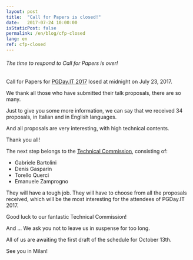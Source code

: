 ```yaml
---
layout: post
title:  "Call for Papers is closed!"
date:   2017-07-24 10:00:00
isStaticPost: false
permalink: /en/blog/cfp-closed
lang: en
ref: cfp-closed
---
```


<h6>The time to respond to Call for Papers is over!</h6>

Call for Papers for [PGDay.IT 2017](http://2017.pgday.it/en/) losed at midnight on July 23, 2017.

We thank all those who have submitted their talk proposals, there are so many.

Just to give you some more information, we can say that we received 34 proposals, in Italian and in English languages.

And all proposals are very interesting, with high technical contents.

Thank you all!

The next step belongs to the [Technical Commission](http://2017.pgday.it/en/team/), consisting of:

* Gabriele Bartolini
* Denis Gasparin
* Torello Querci
* Emanuele Zamprogno

They will have a tough job. They will have to choose from all the proposals received, which will be the most interesting 
for the attendees of PGDay.IT 2017.

Good luck to our fantastic Technical Commission!

And ... We ask you not to leave us in suspense for too long.

All of us are awaiting the first draft of the schedule for October 13th.

See you in Milan!